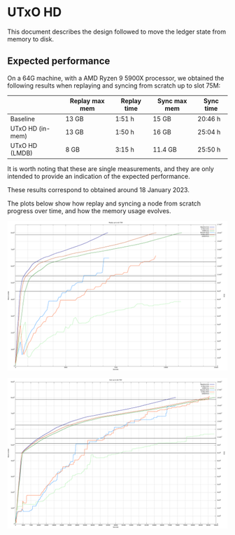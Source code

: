 # UTxO HD 

This document describes the design followed to move the ledger state 
from memory to disk.

## Expected performance 

On a 64G machine, with a AMD Ryzen 9 5900X processor, we obtained the following
results when replaying and syncing from scratch up to slot 75M:


|                  | Replay max mem | Replay time | Sync max mem | Sync time |
|------------------|----------------|-------------|--------------|-----------|
| Baseline         | 13 GB          | 1:51 h      | 15 GB        | 20:46 h   |
| UTxO HD (in-mem) | 13 GB          | 1:50 h      | 16 GB        | 25:04 h   |
| UTxO HD (LMDB)   | 8 GB           | 3:15 h      | 11.4 GB      | 25:50 h   |

It is worth noting that these are single measurements, and they are only
intended to provide an indication of the expected performance.

These results correspond to obtained around 18 January 2023.

The plots below show how replay and syncing a node from scratch progress over
time, and how the memory usage evolves.

![replay times](images/utxo-hd-replay-01-19-23.png)

![sync times](images/utxo-hd-sync-01-19-23.png)
